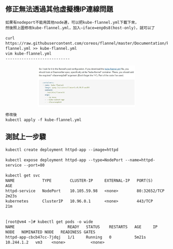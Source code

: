 ## 修正無法透過其他虛擬機IP連線問題

    如果有nodeport不能用其他node連，可以把kube-flannel.yml下載下來，
    然後照上圖修改kube-flannel.yml，加入—iface=enp0s8(host-only)，就可以了

    curl https://raw.githubusercontent.com/coreos/flannel/master/Documentation/kube-flannel.yml >> kube-flannel.yml
    vim kube-flannel.yml
    ----------------------------

<div  align="center">  
 <img src="https://raw.githubusercontent.com/TKTim/Docker-/master/Picture/38.jpg" width = "60%" height = "60%" alt="01" align=center />

 <div align="left">

    修改後
    kubectl apply -f kube-flannel.yml

## 測試上一步驟


    kubectl create deployment httpd-app --image=httpd

    kubectl expose deployment httpd-app --type=NodePort --name=httpd-service --port=80

    kubectl get svc
    NAME            TYPE        CLUSTER-IP     EXTERNAL-IP   PORT(S)        AGE
    httpd-service   NodePort    10.105.59.98   <none>        80:32652/TCP   2m23s
    kubernetes      ClusterIP   10.96.0.1      <none>        443/TCP        21m


    [root@vm4 ~]# kubectl get pods -o wide
    NAME                       READY   STATUS    RESTARTS   AGE     IP           NODE   NOMINATED NODE   READINESS GATES
    httpd-app-cbcb47cc-7jdqj   1/1     Running   0          5m21s   10.244.1.2   vm3    <none>           <none>